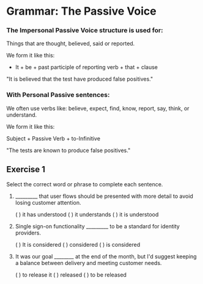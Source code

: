 # Grammar: The Passive Voice

### The Impersonal Passive Voice structure is used for:

Things that are thought, believed, said or reported.

We form it like this:

* It + be + past participle of reporting verb + that + clause

"It is believed that the test have produced false positives."

### With Personal Passive sentences:

We often use verbs like: believe, expect, find, know, report, say, think, or understand.

We form it like this:

Subject + Passive Verb + to-Infinitive

"The tests are known to produce false positives."


## Exercise 1

Select the correct word or phrase to complete each sentence.

1) _________ that user flows should be presented with more detail to avoid losing customer attention.
	
	( ) it has understood
	( ) it understands
	( ) it is understood

2) Single sign-on functionality _________ to be a standard for identity providers.

	( ) It is considered
	( ) considered
	( ) is considered

3) It was our goal ________ at the end of the month, but I'd suggest keeping a balance between
delivery and meeting customer needs.
	
	( ) to release it
	( ) released
	( ) to be released
